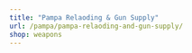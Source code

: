 ```yaml
---
title: "Pampa Relaoding & Gun Supply"
url: /pampa/pampa-relaoding-and-gun-supply/
shop: weapons
---
```

